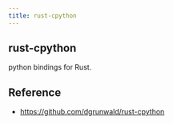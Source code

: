 ```yaml
---
title: rust-cpython
---
```


## rust-cpython
python bindings for Rust.

## Reference
* https://github.com/dgrunwald/rust-cpython
